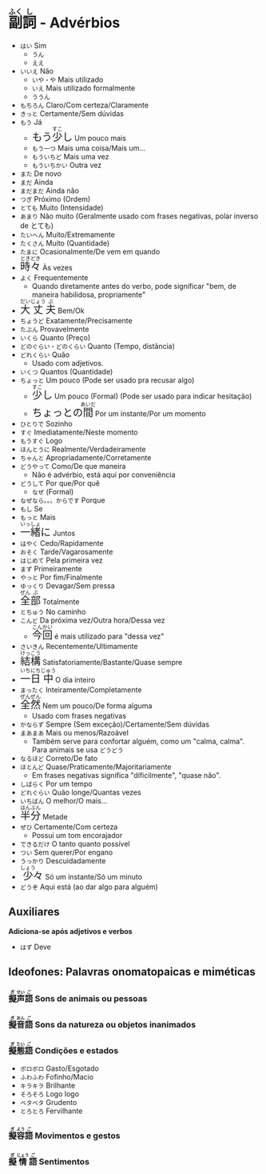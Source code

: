 # <ruby>副<rt>ふく</rt>詞<rt>し</rt></ruby> - Advérbios

-   `はい` Sim
    -   `うん`
    -   `ええ`
-   `いいえ` Não
    -   `いや・や` Mais utilizado
    -   `いえ` Mais utilizado formalmente
    -   `ううん`
-   `もちろん` Claro/Com certeza/Claramente
-   `きっと` Certamente/Sem dúvidas
-   `もう` Já
    -   <font size="5"><code>もう<ruby>少<rt>すこ</rt>し</ruby></code></font> Um pouco mais
    -   `もう一つ` Mais uma coisa/Mais um...
    -   `もういちど` Mais uma vez
    -   `もういちかい` Outra vez
-   `また` De novo
-   `まだ` Ainda
-   `まだまだ` Ainda não
-   `つぎ` Próximo (Ordem)
-   `とても` Muito (Intensidade)
-   `あまり` Não muito (Geralmente usado com frases negativas, polar inverso de とても)
-   `たいへん` Muito/Extremamente
-   `たくさん` Muito (Quantidade)
-   `たまに` Ocasionalmente/De vem em quando
-   <font size="5"><code><ruby>時々<rt>ときどき</rt></ruby></code></font> Às vezes
-   `よく` Frequentemente
    -   Quando diretamente antes do verbo, pode significar "bem, de maneira habilidosa, propriamente"
-   <font size="5"><code><ruby>大<rt>だい</rt>丈<rt>じょう</rt>夫<rt>ぶ</rt></ruby></code></font> Bem/Ok
-   `ちょうど` Exatamente/Precisamente
-   `たぶん` Provavelmente
-   `いくら` Quanto (Preço)
-   `どのぐらい・どのくらい` Quanto (Tempo, distância)
-   `どれくらい` Quão
    -   Usado com adjetivos.
-   `いくつ` Quantos (Quantidade)
-   `ちょっと` Um pouco (Pode ser usado pra recusar algo)
    -   <font size="5"><code><ruby>少<rt>すこ</rt>し</ruby></code></font> Um pouco (Formal) (Pode ser usado para indicar hesitação)
    -   <font size="5"><code>ちょっとの<ruby>間<rt>あいだ</rt></ruby></code></font> Por um instante/Por um momento
-   `ひとりで` Sozinho
-   `すぐ` Imediatamente/Neste momento
-   `もうすぐ` Logo
-   `ほんとうに` Realmente/Verdadeiramente
-   `ちゃんと` Apropriadamente/Corretamente
-   `どうやって` Como/De que maneira
    -   Não é advérbio, está aqui por conveniência
-   `どうして` Por que/Por quê
    -   `なぜ` (Formal)
-   `なぜなら。。。からです` Porque
-   `もし` Se
-   `もっと` Mais
-   <font size="5"><code><ruby>一<rt>いっ</rt>緒<rt>しょ</rt></ruby>に</code></font> Juntos
-   `はやく` Cedo/Rapidamente
-   `おそく` Tarde/Vagarosamente
-   `はじめて` Pela primeira vez
-   `まず` Primeiramente
-   `やっと` Por fim/Finalmente
-   `ゆっくり` Devagar/Sem pressa
-   <font size="5"><code><ruby>全<rt>ぜん</rt>部<rt>ぶ</rt></ruby></code></font> Totalmente
-   `とちゅう` No caminho
-   `こんど` Da próxima vez/Outra hora/Dessa vez
    -   <font size="5"><code><ruby>今<rt>こん</rt>回<rt>かい</rt></ruby></code></font> é mais utilizado para "dessa vez"
-   `さいきん` Recentemente/Ultimamente
-   <font size="5"><code><ruby>結<rt>けっ</rt>構<rt>こう</rt></ruby></code></font> Satisfatoriamente/Bastante/Quase sempre
-   <font size="5"><code><ruby>一<rt>いち</rt>日<rt>にち</rt>中<rt>じゅう</rt></ruby></code></font> O dia inteiro
-   `まったく` Inteiramente/Completamente
-   <font size="5"><code><ruby>全<rt>ぜん</rt>然<rt>ぜん</rt></ruby></code></font> Nem um pouco/De forma alguma
    -   Usado com frases negativas
-   `かならず` Sempre (Sem exceção)/Certamente/Sem dúvidas
-   `まあまあ` Mais ou menos/Razoável
    -   Também serve para confortar alguém, como um "calma, calma". Para animais se usa `どうどう`
-   `なるほど` Correto/De fato
-   `ほとんど` Quase/Praticamente/Majoritariamente
    -   Em frases negativas significa "dificilmente", "quase não".
-   `しばらく` Por um tempo
-   `どれぐらい` Quão longe/Quantas vezes
-   `いちばん` O melhor/O mais...
-   <font size="5"><code><ruby>半<rt>はん</rt>分<rt>ぶん</rt></ruby></code></font> Metade
-   `ぜひ` Certamente/Com certeza
    -   Possui um tom encorajador
-   `できるだけ` O tanto quanto possível
-   `つい` Sem querer/Por engano
-   `うっかり` Descuidadamente
-   <font size="5"><code><ruby>少<rt>しょう</rt>々</ruby></code></font> Só um instante/Só um minuto
-   `どうぞ` Aqui está (ao dar algo para alguém)

## Auxiliares

**Adiciona-se após adjetivos e verbos**

-   `はず` Deve

## Ideofones: Palavras onomatopaicas e miméticas

### <ruby>擬<rt>ぎ</rt>声<rt>せい</rt>語<rt>ご</rt></ruby> Sons de animais ou pessoas

### <ruby>擬<rt>ぎ</rt>音<rt>おん</rt>語<rt>ご</rt></ruby> Sons da natureza ou objetos inanimados

### <ruby>擬<rt>ぎ</rt>態<rt>たい</rt>語<rt>ご</rt></ruby> Condições e estados

-   `ボロボロ` Gasto/Esgotado
-   `ふわふわ` Fofinho/Macio
-   `キラキラ` Brilhante
-   `そろそろ` Logo logo
-   `ベタベタ` Grudento
-   `とろとろ` Fervilhante

### <ruby>擬<rt>ぎ</rt>容<rt>よう</rt>語<rt>ご</rt></ruby> Movimentos e gestos

### <ruby>擬<rt>ぎ</rt>情<rt>じょう</rt>語<rt>ご</rt></ruby> Sentimentos
